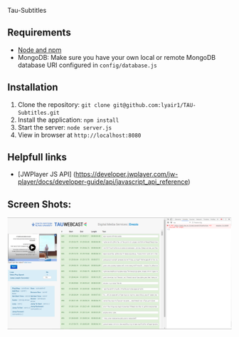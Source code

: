 Tau-Subtitles

## Requirements

- [Node and npm](http://nodejs.org)
- MongoDB: Make sure you have your own local or remote MongoDB database URI configured in `config/database.js`

## Installation

1. Clone the repository: `git clone git@github.com:lyair1/TAU-Subtitles.git`
2. Install the application: `npm install`
3. Start the server: `node server.js`
4. View in browser at `http://localhost:8080`


## Helpfull links

- [JWPlayer JS API] (https://developer.jwplayer.com/jw-player/docs/developer-guide/api/javascript_api_reference)

## Screen Shots:

<p align="center">
  <img src ="/ReadmeAssets/ScreenShot.png" />
</p>
